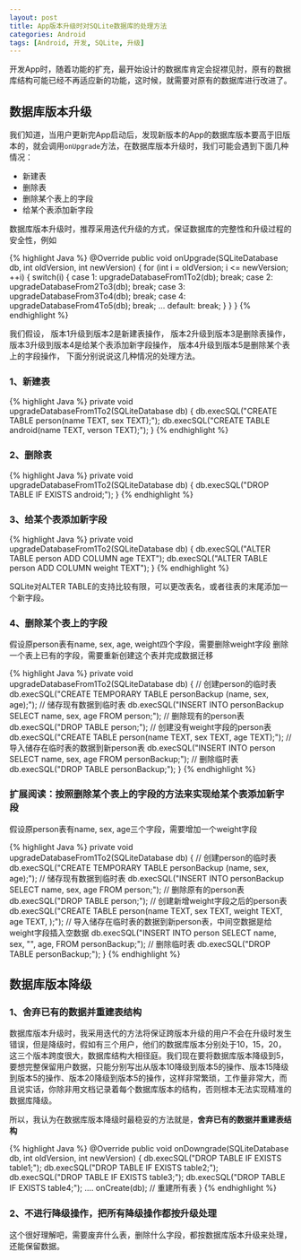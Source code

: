 ```yaml
---
layout: post
title: App版本升级时对SQLite数据库的处理方法
categories: Android
tags: [Android, 开发, SQLite, 升级]
---
```


开发App时，随着功能的扩充，最开始设计的数据库肯定会捉襟见肘，原有的数据库结构可能已经不再适应新的功能，这时候，就需要对原有的数据库进行改进了。

## 数据库版本升级

我们知道，当用户更新完App启动后，发现新版本的App的数据库版本要高于旧版本的，就会调用`onUpgrade`方法，在数据库版本升级时，我们可能会遇到下面几种情况：

* 新建表
* 删除表
* 删除某个表上的字段
* 给某个表添加新字段

数据库版本升级时，推荐采用迭代升级的方式，保证数据库的完整性和升级过程的安全性，例如

{% highlight Java %}
@Override
public void onUpgrade(SQLiteDatabase db, int oldVersion, int newVersion) {
  for (int i = oldVersion; i <= newVersion; ++i) {
    switch(i) {
      case 1:
        upgradeDatabaseFrom1To2(db);
        break;
      case 2:
        upgradeDatabaseFrom2To3(db);
        break;
      case 3:
        upgradeDatabaseFrom3To4(db);
        break;
      case 4:
        upgradeDatabaseFrom4To5(db);
        break;
      ...
      default:
        break;
    }
  }
}
{% endhighlight %}

我们假设，
版本1升级到版本2是新建表操作，
版本2升级到版本3是删除表操作，
版本3升级到版本4是给某个表添加新字段操作，
版本4升级到版本5是删除某个表上的字段操作，
下面分别说说这几种情况的处理方法。

### 1、新建表

{% highlight Java %}
private void upgradeDatabaseFrom1To2(SQLiteDatabase db) {
  db.execSQL("CREATE TABLE person(name TEXT, sex TEXT);");
  db.execSQL("CREATE TABLE android(name TEXT, verson TEXT);");
}
{% endhighlight %}

### 2、删除表

{% highlight Java %}
private void upgradeDatabaseFrom1To2(SQLiteDatabase db) {
  db.execSQL("DROP TABLE IF EXISTS android;");
}
{% endhighlight %}

### 3、给某个表添加新字段

{% highlight Java %}
private void upgradeDatabaseFrom1To2(SQLiteDatabase db) {
  db.execSQL("ALTER TABLE person ADD COLUMN age TEXT");
  db.execSQL("ALTER TABLE person ADD COLUMN weight TEXT");
}
{% endhighlight %}

SQLite对ALTER TABLE的支持比较有限，可以更改表名，或者往表的末尾添加一个新字段。

### 4、删除某个表上的字段

假设原person表有name, sex, age, weight四个字段，需要删除weight字段
删除一个表上已有的字段，需要重新创建这个表并完成数据迁移

{% highlight Java %}
private void upgradeDatabaseFrom1To2(SQLiteDatabase db) {
  // 创建person的临时表
  db.execSQL("CREATE TEMPORARY TABLE personBackup (name, sex, age);");
  // 储存现有数据到临时表
  db.execSQL("INSERT INTO personBackup SELECT name, sex, age FROM person;");
  // 删除现有的person表
  db.execSQL("DROP TABLE person;");
  // 创建没有weight字段的person表
  db.execSQL("CREATE TABLE person(name TEXT, sex TEXT, age TEXT);");
  // 导入储存在临时表的数据到新person表
  db.execSQL("INSERT INTO person SELECT name, sex, age FROM personBackup;");
  // 删除临时表
  db.execSQL("DROP TABLE personBackup;");
}
{% endhighlight %}

### 扩展阅读：按照删除某个表上的字段的方法来实现给某个表添加新字段

假设原person表有name, sex, age三个字段，需要增加一个weight字段

{% highlight Java %}
private void upgradeDatabaseFrom1To2(SQLiteDatabase db) {
  // 创建person的临时表
  db.execSQL("CREATE TEMPORARY TABLE personBackup (name, sex, age);");
  // 储存现有数据到临时表
  db.execSQL("INSERT INTO personBackup SELECT name, sex, age FROM person;");
  // 删除原有的person表
  db.execSQL("DROP TABLE person;");
  // 创建新增weight字段之后的person表
  db.execSQL("CREATE TABLE person(name TEXT, sex TEXT, weight TEXT, age TEXT, );");
  // 导入储存在临时表的数据到新person表，中间空数据是给weight字段插入空数据
  db.execSQL("INSERT INTO person SELECT name, sex, \"\", age,  FROM personBackup;");
  // 删除临时表
  db.execSQL("DROP TABLE personBackup;");
}
{% endhighlight %}

## 数据库版本降级

### 1、舍弃已有的数据并重建表结构

数据库版本升级时，我采用迭代的方法将保证跨版本升级的用户不会在升级时发生错误，但是降级时，假如有三个用户，他们的数据库版本分别处于10，15，20，这三个版本跨度很大，数据库结构大相径庭。我们现在要将数据库版本降级到5，要想完整保留用户数据，只能分别写出从版本10降级到版本5的操作、版本15降级到版本5的操作、版本20降级到版本5的操作，这样非常繁琐，工作量非常大，而且说实话，你除非用文档记录着每个数据库版本的结构，否则根本无法实现精准的数据库降级。

所以，我认为在数据库版本降级时最稳妥的方法就是，**舍弃已有的数据并重建表结构**

{% highlight Java %}
@Override
public void onDowngrade(SQLiteDatabase db, int oldVersion, int newVersion) {
  db.execSQL("DROP TABLE IF EXISTS table1;");
  db.execSQL("DROP TABLE IF EXISTS table2;");
  db.execSQL("DROP TABLE IF EXISTS table3;");
  db.execSQL("DROP TABLE IF EXISTS table4;");
  ....
  onCreate(db); // 重建所有表
}
{% endhighlight %}

### 2、不进行降级操作，把所有降级操作都按升级处理

这个很好理解吧，需要废弃什么表，删除什么字段，都按数据库版本升级来处理，还能保留数据。
